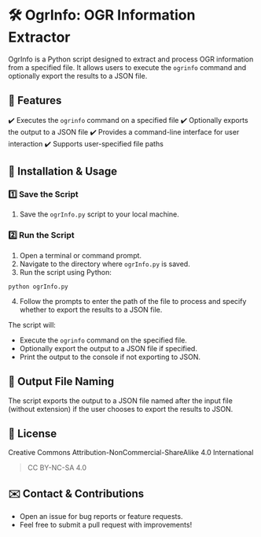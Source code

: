 # 🛠️ OgrInfo: OGR Information Extractor

OgrInfo is a Python script designed to extract and process OGR information from a specified file. It allows users to execute the `ogrinfo` command and optionally export the results to a JSON file.

## 📌 Features

✔️ Executes the `ogrinfo` command on a specified file
✔️ Optionally exports the output to a JSON file
✔️ Provides a command-line interface for user interaction
✔️ Supports user-specified file paths

## 🚀 Installation & Usage

### 1️⃣ Save the Script

1. Save the `ogrInfo.py` script to your local machine.

### 2️⃣ Run the Script

1. Open a terminal or command prompt.
2. Navigate to the directory where `ogrInfo.py` is saved.
3. Run the script using Python:

```
python ogrInfo.py
```

4. Follow the prompts to enter the path of the file to process and specify whether to export the results to a JSON file.

The script will:

- Execute the `ogrinfo` command on the specified file.
- Optionally export the output to a JSON file if specified.
- Print the output to the console if not exporting to JSON.

## 📂 Output File Naming

The script exports the output to a JSON file named after the input file (without extension) if the user chooses to export the results to JSON.

## 📜 License

Creative Commons Attribution-NonCommercial-ShareAlike 4.0 International

> CC BY-NC-SA 4.0

## ✉️ Contact & Contributions

- Open an issue for bug reports or feature requests.
- Feel free to submit a pull request with improvements!
